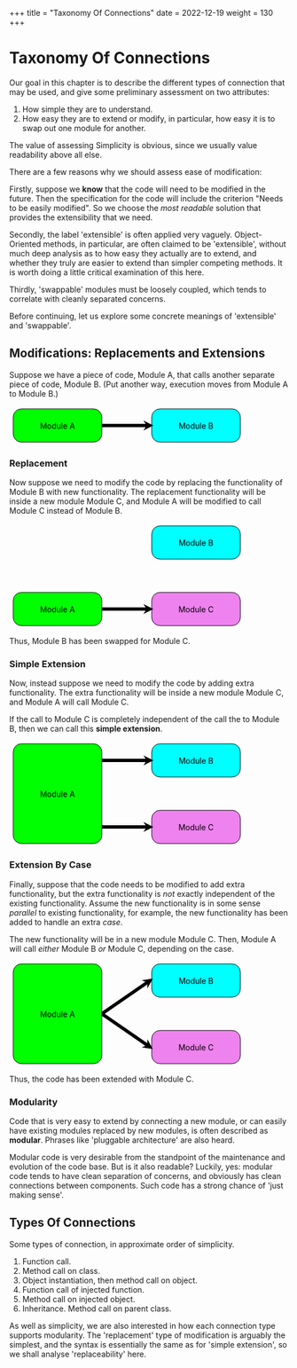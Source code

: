 +++
title = "Taxonomy Of Connections"
date = 2022-12-19
weight = 130
+++

# Taxonomy Of Connections

Our goal in this chapter is to describe the different types of connection that may be used, and give some preliminary assessment on two attributes:
1. How simple they are to understand.
2. How easy they are to extend or modify, in particular, how easy it is to swap out one module for another.

The value of assessing Simplicity is obvious, since we usually value readability above all else.

There are a few reasons why we should assess ease of modification:

Firstly, suppose we **know** that the code will need to be modified in the future.  Then the specification for the code will include the criterion "Needs to be easily modified".  So we choose the _most readable_ solution that provides the extensibility that we need.

Secondly, the label 'extensible' is often applied very vaguely.  Object-Oriented methods, in particular, are often claimed to be 'extensible', without much deep analysis as to how easy they actually are to extend, and whether they truly are easier to extend than simpler competing methods.  It is worth doing a little critical examination of this here.

Thirdly, 'swappable' modules must be loosely coupled, which tends to correlate with cleanly separated concerns.

Before continuing, let us explore some concrete meanings of 'extensible' and 'swappable'.

## Modifications: Replacements and Extensions

Suppose we have a piece of code, Module A, that calls another separate piece of code, Module B.  (Put another way, execution moves from Module A to Module B.)

<div align="center">
<svg width="500" height="70">
    <defs>
        <marker
            id="arrowhead"
            markerWidth="3" markerHeight="3" 
            refX="2" refY="1.5"
            orient="auto"
        >
            <polygon points="1 1.5, 0 3, 3 1.5, 0 0"/>
        </marker>
    </defs>
    <rect x="5"   y="5" width="160" height="60" rx="15" stroke="black" fill="lime" />
    <text x="85" y="35" text-anchor="middle" alignment-baseline="central">Module A</text>
    <rect x="255" y="5" width="160" height="60" rx="15" stroke="black" fill="cyan" />
    <text x="335" y="35" text-anchor="middle" alignment-baseline="central">Module B</text>
    <line x1="165" y1="35" x2="252" y2="35" stroke="black" stroke-width="6" marker-end="url(#arrowhead)"/>
</svg>
</div>

### Replacement

Now suppose we need to modify the code by replacing the functionality of Module B with new functionality.  The replacement functionality will be inside a new module Module C, and Module A will be modified to call Module C instead of Module B.

<div align="center">
<svg width="500" height="190">
    <defs>
        <marker
            id="arrowhead"
            markerWidth="3" markerHeight="3" 
            refX="2" refY="1.5"
            orient="auto"
        >
            <polygon points="1 1.5, 0 3, 3 1.5, 0 0"/>
        </marker>
    </defs>
    <rect x="5"   y="125" width="160" height="60" rx="15" stroke="black" fill="lime" />
    <text x="85" y="155" text-anchor="middle" alignment-baseline="central">Module A</text>
    <rect x="255" y="5" width="160" height="60" rx="15" stroke="black" fill="cyan" />
    <text x="335" y="35" text-anchor="middle" alignment-baseline="central">Module B</text>
    <rect x="255" y="125" width="160" height="60" rx="15" stroke="black" fill="violet" />
    <text x="335" y="155" text-anchor="middle" alignment-baseline="central">Module C</text>
    <line x1="165" y1="155" x2="252" y2="155" stroke="black" stroke-width="6" marker-end="url(#arrowhead)"/>
</svg>
</div>

Thus, Module B has been swapped for Module C.

### Simple Extension

Now, instead suppose we need to modify the code by adding extra functionality.  The extra functionality will be inside a new module Module C, and Module A will call Module C.

If the call to Module C is completely independent of the call the to Module B, then we can call this **simple extension**.

<div align="center">
<svg width="500" height="190">
    <defs>
        <marker
            id="arrowhead"
            markerWidth="3" markerHeight="3" 
            refX="2" refY="1.5"
            orient="auto"
        >
            <polygon points="1 1.5, 0 3, 3 1.5, 0 0"/>
        </marker>
    </defs>
    <rect x="5"   y="5" width="160" height="180" rx="15" stroke="black" fill="lime" />
    <text x="85" y="95" text-anchor="middle" alignment-baseline="central">Module A</text>
    <rect x="255" y="5" width="160" height="60" rx="15" stroke="black" fill="cyan" />
    <text x="335" y="35" text-anchor="middle" alignment-baseline="central">Module B</text>
    <line x1="165" y1="35" x2="252" y2="35" stroke="black" stroke-width="6" marker-end="url(#arrowhead)"/>
    <rect x="255" y="125" width="160" height="60" rx="15" stroke="black" fill="violet" />
    <text x="335" y="155" text-anchor="middle" alignment-baseline="central">Module C</text>
    <line x1="165" y1="155" x2="252" y2="155" stroke="black" stroke-width="6" marker-end="url(#arrowhead)"/>
</svg>
</div>

### Extension By Case

Finally, suppose that the code needs to be modified to add extra functionality, but the extra functionality is _not_ exactly independent of the existing functionality.  Assume the new functionality is in some sense _parallel_ to existing functionality, for example, the new functionality has been added to handle an extra _case_.

The new functionality will be in a new module Module C.  Then, Module A will call _either_ Module B _or_ Module C, depending on the case.

<div align="center">
<svg width="500" height="190">
    <defs>
        <marker
            id="arrowhead"
            markerWidth="3" markerHeight="3" 
            refX="2" refY="1.5"
            orient="auto"
        >
            <polygon points="1 1.5, 0 3, 3 1.5, 0 0"/>
        </marker>
    </defs>
    <rect x="5"   y="5" width="160" height="180" rx="15" stroke="black" fill="lime" />
    <text x="85" y="95" text-anchor="middle" alignment-baseline="central">Module A</text>
    <rect x="255" y="5" width="160" height="60" rx="15" stroke="black" fill="cyan" />
    <text x="335" y="35" text-anchor="middle" alignment-baseline="central">Module B</text>
    <line x1="165" y1="95" x2="252" y2="35" stroke="black" stroke-width="6" marker-end="url(#arrowhead)"/>
    <rect x="255" y="125" width="160" height="60" rx="15" stroke="black" fill="violet" />
    <text x="335" y="155" text-anchor="middle" alignment-baseline="central">Module C</text>
    <line x1="165" y1="95" x2="252" y2="155" stroke="black" stroke-width="6" marker-end="url(#arrowhead)"/>
</svg>
</div>

Thus, the code has been extended with Module C.

### Modularity

Code that is very easy to extend by connecting a new module, or can easily have existing modules replaced by new modules, is often described as **modular**.  Phrases like 'pluggable architecture' are also heard.

Modular code is very desirable from the standpoint of the maintenance and evolution of the code base.  But is it also readable?  Luckily, yes: modular code tends to have clean separation of concerns, and obviously has clean connections between components.  Such code has a strong chance of 'just making sense'. 

## Types Of Connections

Some types of connection, in approximate order of simplicity.

1. Function call.
2. Method call on class.
3. Object instantiation, then method call on object.
4. Function call of injected function.
5. Method call on injected object.
6. Inheritance.  Method call on parent class.

As well as simplicity, we are also interested in how each connection type supports modularity.  The 'replacement' type of modification is arguably the simplest, and the syntax is essentially the same as for 'simple extension', so we shall analyse 'replaceability' here.
